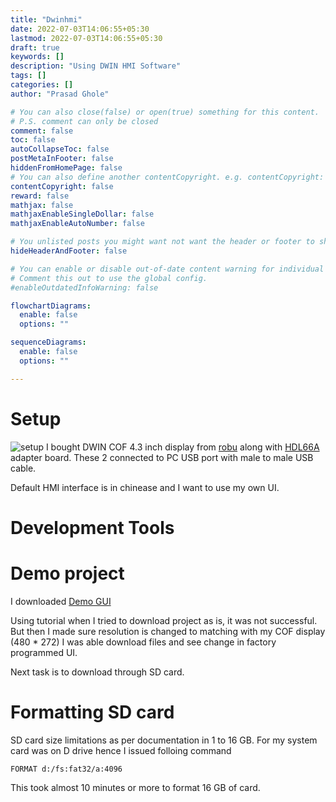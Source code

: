 ```yaml
---
title: "Dwinhmi"
date: 2022-07-03T14:06:55+05:30
lastmod: 2022-07-03T14:06:55+05:30
draft: true
keywords: []
description: "Using DWIN HMI Software"
tags: []
categories: []
author: "Prasad Ghole"

# You can also close(false) or open(true) something for this content.
# P.S. comment can only be closed
comment: false
toc: false
autoCollapseToc: false
postMetaInFooter: false
hiddenFromHomePage: false
# You can also define another contentCopyright. e.g. contentCopyright: "This is another copyright."
contentCopyright: false
reward: false
mathjax: false
mathjaxEnableSingleDollar: false
mathjaxEnableAutoNumber: false

# You unlisted posts you might want not want the header or footer to show
hideHeaderAndFooter: false

# You can enable or disable out-of-date content warning for individual post.
# Comment this out to use the global config.
#enableOutdatedInfoWarning: false

flowchartDiagrams:
  enable: false
  options: ""

sequenceDiagrams: 
  enable: false
  options: ""

---
```


<!--more-->

# Setup

![setup](/images/post/dwinsetup.jpeg)
I bought DWIN COF 4.3 inch display from [robu](https://robu.in/product/dwin-tn-resistive-touch-4-3-inch-cof-display/) along with [HDL66A](https://robu.in/product/debugging-hdl662s-adapter-board/) adapter board. These 2 connected to PC USB port with male to male USB cable.

Default HMI interface is in chinease and I want to use my own UI.

# Development Tools

# Demo project
I downloaded [Demo GUI](https://www.electroniclinic.com/dmg80480c043_02wtc-touch-screen-getting-started-tutorial/)

Using tutorial when I tried to download project as is, it was not successful. But then I made sure resolution
is changed to matching with my COF display (480 * 272) I was able download files and see change in factory 
programmed UI.

Next task is to download through SD card.

# Formatting SD card
SD card size limitations as per documentation in 1 to 16 GB. For my system
card was on D drive hence I issued folloing command

```
FORMAT d:/fs:fat32/a:4096 
```

This took almost 10 minutes or more to format 16 GB of card.

